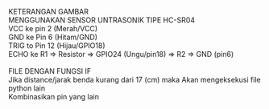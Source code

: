 KETERANGAN GAMBAR
<br>MENGGUNAKAN SENSOR UNTRASONIK TIPE HC-SR04
<br>VCC ke pin 2 (Merah/VCC)
<br>GND ke Pin 6 (Hitam/GND)
<br>TRIG to Pin 12 (Hijau/GPIO18)
<br>ECHO ke R1 => Resistor => GPIO24 (Ungu/pin18) => R2 => GND (pin6)
<br>
<br>FILE DENGAN FUNGSI IF
<br>Jika distance/jarak benda kurang dari 17 (cm) maka Akan mengeksekusi file python lain
<br>Kombinasikan pin yang lain 